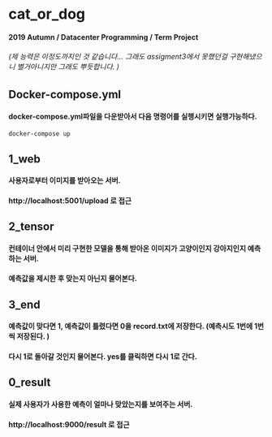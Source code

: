 # cat_or_dog
#### 2019 Autumn / Datacenter Programming / Term Project
###### (제 능력은 이정도까지인 것 같습니다... 그래도 assigment3에서 못했던걸 구현해냈으니 별거아니지만 그래도 뿌듯합니다. )

## Docker-compose.yml
#### docker-compose.yml파일을 다운받아서 다음 명령어를 실행시키면 실행가능하다. 
<pre><code>docker-compose up</code></pre>

## 1_web
#### 사용자로부터 이미지를 받아오는 서버. 
#### http://localhost:5001/upload 로 접근

## 2_tensor
#### 컨테이너 안에서 미리 구현한 모델을 통해 받아온 이미지가 고양이인지 강아지인지 예측하는 서버.
#### 예측값을 제시한 후 맞는지 아닌지 물어본다. 

## 3_end
#### 예측값이 맞다면 1, 예측값이 틀렸다면 0을 record.txt에 저장한다. (예측시도 1번에 1번씩 저장된다. )
#### 다시 1로 돌아갈 것인지 물어본다. yes를 클릭하면 다시 1로 간다. 

## 0_result
#### 실제 사용자가 사용한 예측이 얼마나 맞았는지를 보여주는 서버. 
#### http://localhost:9000/result 로 접근
